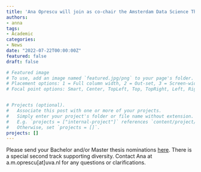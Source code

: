 ```yaml
---
title: 'Ana Oprescu will join as co-chair the Amsterdam Data Science Thesis Award PC'
authors:
- anna
tags:
- Academic
categories:
- News
date: "2022-07-22T00:00:00Z"
featured: false
draft: false

# Featured image
# To use, add an image named `featured.jpg/png` to your page's folder.
# Placement options: 1 = Full column width, 2 = Out-set, 3 = Screen-width
# Focal point options: Smart, Center, TopLeft, Top, TopRight, Left, Right, BottomLeft, Bottom, BottomRight


# Projects (optional).
#   Associate this post with one or more of your projects.
#   Simply enter your project's folder or file name without extension.
#   E.g. `projects = ["internal-project"]` references `content/project/deep-learning/index.md`.
#   Otherwise, set `projects = []`.
projects: []
---
```




<p>Please send your Bachelor and/or Master thesis nominations <a href="https://amsterdamdatascience.nl/news/2022-ads-thesis-awards/#:~:text=Amsterdam%20Data%20Science%20(ADS)%20is,the%208th%20of%20December%202022">here</a>. There is a special second track supporting diversity. Contact Ana at a.m.oprescu[at]uva.nl for any questions or clarifications.</p>
